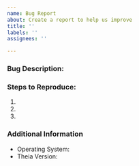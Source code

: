 ```yaml
---
name: Bug Report
about: Create a report to help us improve
title: ''
labels: ''
assignees: ''

---
```


<!-- Please provide a detailed description of the bug. -->
### Bug Description:

<!-- Please provide clear steps to reproduce the bug. -->
### Steps to Reproduce:

1.
2.
3.

<!-- Please provide any additional information available. -->
<!-- Additional information can be in the form of logs, screenshots, screencasts. -->

### Additional Information

- Operating System:
- Theia Version:
